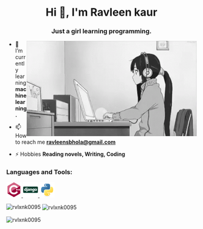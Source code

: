 <h1 align="center">Hi 👋, I'm Ravleen kaur</h1>
<h3 align="center">Just a girl learning programming.</h3>
<img align="right" src="https://github.com/Rvlxnk0095/rk24/blob/main/2.gif" width="450"/>

- 🌱 I’m currently learning **machine learning.**

- 📫 How to reach me **ravleensbhola@gmail.com**

- ⚡ Hobbies **Reading novels, Writing, Coding**


<h3 align="left">Languages and Tools:</h3>
<p align="left"> <a href="https://www.w3schools.com/cpp/" target="_blank"> <img src="https://raw.githubusercontent.com/devicons/devicon/master/icons/cplusplus/cplusplus-original.svg" alt="cplusplus" width="40" height="40"/> </a> <a href="https://www.djangoproject.com/" target="_blank"> <img src="https://raw.githubusercontent.com/devicons/devicon/master/icons/django/django-original.svg" alt="django" width="40" height="40"/> </a> <a href="https://www.python.org" target="_blank"> <img src="https://raw.githubusercontent.com/devicons/devicon/master/icons/python/python-original.svg" alt="python" width="40" height="40"/> </a> </p>

<p><img align="left" src="https://github-readme-stats.vercel.app/api/top-langs?username=rvlxnk0095&show_icons=true&locale=en&layout=compact" alt="rvlxnk0095" /></p>

<p>&nbsp;<img align="center" src="https://github-readme-stats.vercel.app/api?username=rvlxnk0095&show_icons=true&locale=en" alt="rvlxnk0095" /></p>

<p><img align="center" src="https://github-readme-streak-stats.herokuapp.com/?user=rvlxnk0095&" alt="rvlxnk0095" /></p>

